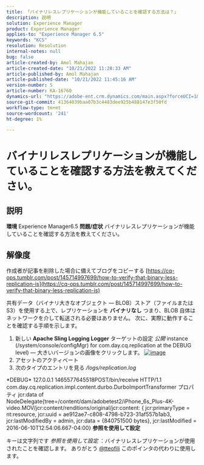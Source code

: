 ```yaml
---
title: 「バイナリレスレプリケーションが機能していることを確認する方法は？」
description: 説明
solution: Experience Manager
product: Experience Manager
applies-to: "Experience Manager 6.5"
keywords: "KCS"
resolution: Resolution
internal-notes: null
bug: false
article-created-by: Amol Mahajan
article-created-date: "10/21/2022 11:28:33 AM"
article-published-by: Amol Mahajan
article-published-date: "10/21/2022 11:45:16 AM"
version-number: 5
article-number: KA-16760
dynamics-url: "https://adobe-ent.crm.dynamics.com/main.aspx?forceUCI=1&pagetype=entityrecord&etn=knowledgearticle&id=23c8f87b-3351-ed11-bba2-0022480869de"
source-git-commit: 41364039baa07b3c4483dee925b488147e3f50fd
workflow-type: tm+mt
source-wordcount: '241'
ht-degree: 1%

---
```


# バイナリレスレプリケーションが機能していることを確認する方法を教えてください。

## 説明

<b>環境</b>
Experience Manager6.5
<b>問題/症状</b>
バイナリレスレプリケーションが機能していることを確認する方法を教えてください。


## 解像度


作成者が記事を削除した場合に備えてブログをコピーする [https://cq-ops.tumblr.com/post/145714997699/how-to-verify-that-binary-less-replication-is](https://cq-ops.tumblr.com/post/145714997699/how-to-verify-that-binary-less-replication-is)

共有データ（バイナリ大きなオブジェクト — BLOB）ストア（ファイルまたは S3）を使用する上で、レプリケーションを <b>バイナリなし</b> つまり、BLOB 自体はネットワークを介して転送される必要はありません。 次に、実際に動作することを確認する手順を示します。



1. 新しい <b>Apache Sling Logging Logger</b> ターゲットの設定 *公開* instance (/system/console/configMgr) for com.day.cq.replication at the DEBUG level) — 大きいバージョンの画像をクリックします。 [![image](https://64.media.tumblr.com/7399cc8fc96a1bb17456e9aff2af2999/tumblr_inline_p9j3kgHl8K1r414c2_500.png)](https://href.li/?http://jayan.kandathil.ca/CQ-OPS/aem62/LoggingLogger-Replication.png)
2. アセットのアクティベート
3. 次のタイプのエントリを見る */logs/replication.log*


\*DEBUG\* 127.0.0.1 1465577645518POST/bin/receive HTTP/1.1 com.day.cq.replication.impl.content.durbo.DurboImportTransformer プロパティ jcr:data of NodeDelegate{tree=/content/dam/adobetest2/iPhone_6s_Plus-4K-video.MOV/jcr:content/renditions/original/jcr:content: { jcr:primaryType = nt:resource, jcr:uuid = ae912ae7-c808-4798-b723-31af557b1ab3, jcr:lastModifiedBy = admin, jcr:data = {840751500 bytes}, jcr:lastModified = 2016-06-10T12:54:06.667-04:00} <b>参照を使用して設定</b>

キーは文字列です *参照を使用して設定* ：バイナリレスレプリケーションが使用されたことを確認します。 ありがとう [@tteofili](https://twitter.com/tteofili) このポインタの代わりに使用します。


